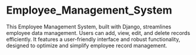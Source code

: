# Employee_Management_System
This Employee Management System, built with Django, streamlines employee data management. Users can add, view, edit, and delete records efficiently. It features a user-friendly interface and robust functionality, designed to optimize and simplify employee record management.
